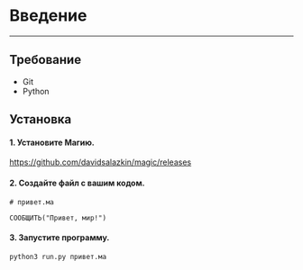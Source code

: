# Введение
---

## Требование
* Git
* Python

## Установка

#### 1. Установите Магию.
https://github.com/davidsalazkin/magic/releases

#### 2. Создайте файл с вашим кодом.
```
# привет.ма

СООБЩИТЬ("Привет, мир!")
```

#### 3. Запустите программу.
```
python3 run.py привет.ма
```